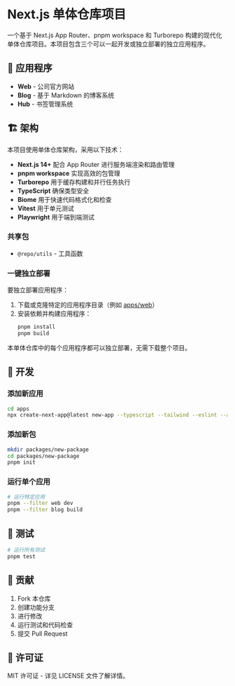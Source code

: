 # Next.js 单体仓库项目

一个基于 Next.js App Router、pnpm workspace 和 Turborepo 构建的现代化单体仓库项目。本项目包含三个可以一起开发或独立部署的独立应用程序。

## 🚀 应用程序

- **Web** - 公司官方网站
- **Blog** - 基于 Markdown 的博客系统
- **Hub** - 书签管理系统

## 🏗️ 架构

本项目使用单体仓库架构，采用以下技术：

- **Next.js 14+** 配合 App Router 进行服务端渲染和路由管理
- **pnpm workspace** 实现高效的包管理
- **Turborepo** 用于缓存构建和并行任务执行
- **TypeScript** 确保类型安全
- **Biome** 用于快速代码格式化和检查
- **Vitest** 用于单元测试
- **Playwright** 用于端到端测试

### 共享包

- `@repo/utils` - 工具函数

### 一键独立部署

要独立部署应用程序：

1. 下载或克隆特定的应用程序目录（例如 [apps/web](file:///c:/project/ifa/apps/web)）
2. 安装依赖并构建应用程序：
   ```bash
   pnpm install
   pnpm build
   ```

本单体仓库中的每个应用程序都可以独立部署，无需下载整个项目。

## 🔧 开发

### 添加新应用

```bash
cd apps
npx create-next-app@latest new-app --typescript --tailwind --eslint --app --src-dir
```

### 添加新包

```bash
mkdir packages/new-package
cd packages/new-package
pnpm init
```

### 运行单个应用

```bash
# 运行特定应用
pnpm --filter web dev
pnpm --filter blog build
```

## 🧪 测试

```bash
# 运行所有测试
pnpm test
```

## 📝 贡献

1. Fork 本仓库
2. 创建功能分支
3. 进行修改
4. 运行测试和代码检查
5. 提交 Pull Request

## 📄 许可证

MIT 许可证 - 详见 LICENSE 文件了解详情。